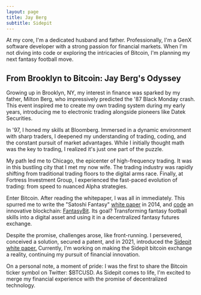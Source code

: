 ```yaml
---
layout: page
title: Jay Berg
subtitle: Sidepit
---
```


At my core, I'm a dedicated husband and father. Professionally, I'm a GenX software developer with a strong passion for  financial markets. When I'm not diving into code or exploring the intricacies of Bitcoin, I'm planning my next fantasy football move.

## From Brooklyn to Bitcoin: Jay Berg's Odyssey
Growing up in Brooklyn, NY, my interest in finance was sparked by my father, Milton Berg, who impressively predicted the '87 Black Monday crash. This event inspired me to create my own trading system during my early years, introducing me to electronic trading alongside pioneers like Datek Securities.

In '97, I honed my skills at Bloomberg. Immersed in a dynamic environment with sharp traders, I deepened my understanding of trading, coding, and the constant pursuit of market advantages. While I initially thought math was the key to trading, I realized it's just one part of the puzzle.

My path led me to Chicago, the epicenter of high-frequency trading. It was in this bustling city that I met my now wife. The trading industry was rapidly shifting from traditional trading floors to the digital arms race. Finally, at Fortress Investment Group, I experienced the fast-paced evolution of trading: from speed to nuanced Alpha strategies.

Enter Bitcoin. After reading the whitepaper, I was all in immediately. This spurred me to write the "Satoshi Fantasy" [white paper](satoshifantasy) in 2014, and [code](https://github.com/protoblock/protoblock) an innovative blockchain: [FantasyBit](https://fantasybit.com/). Its goal? Transforming fantasy football skills into a digital asset and using it in a decentralized fantasy futures exchange.

Despite the promise, challenges arose, like front-running. I persevered, conceived a solution, secured a patent, and in 2021, introduced the [Sidepit white paper.](https://jaybny.com/sidepit/) Currently, I'm working on making the Sidepit bitcoin exchange a reality, continuing my pursuit of financial innovation.

On a personal note, a moment of pride: I was the first to share the Bitcoin ticker symbol on Twitter: $BTCUSD. As Sidepit comes to life, I'm excited to merge my financial experience with the promise of decentralized technology.


